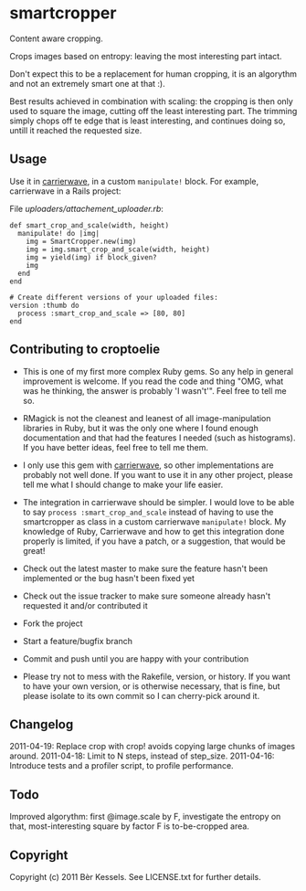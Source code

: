 # smartcropper

Content aware cropping.

Crops images based on entropy: leaving the most interesting part intact.

Don't expect this to be a replacement for human cropping, it is an algorythm and not an extremely smart one at that :).

Best results achieved in combination with scaling: the cropping is then only used to square the image, cutting off the least interesting part. 
The trimming simply chops off te edge that is least interesting, and continues doing so, untill it reached the requested size.

## Usage

Use it in [carrierwave][1], in a custom `manipulate!` block. For example, carrierwave in a Rails project:

File *uploaders/attachement_uploader.rb*: 

    def smart_crop_and_scale(width, height)
      manipulate! do |img|
        img = SmartCropper.new(img)
        img = img.smart_crop_and_scale(width, height)
        img = yield(img) if block_given?
        img
      end
    end

    # Create different versions of your uploaded files:
    version :thumb do
      process :smart_crop_and_scale => [80, 80]
    end

## Contributing to croptoelie

* This is one of my first more complex Ruby gems. So any help in general improvement is welcome. If you read the code and thing "OMG, what was he thinking, the answer is probably 'I wasn't'". Feel free to tell me so.
* RMagick is not the cleanest and leanest of all image-manipulation libraries in Ruby, but it was the only one where I found enough documentation and that had the features I needed (such as histograms). If you have better ideas, feel free to tell me them.
* I only use this gem with [carrierwave][1], so other implementations are probably not well done. If you want to use it in any other project, please tell me what I should change to make your life easier. 
* The integration in carrierwave should be simpler. I would love to be able to say `process :smart_crop_and_scale` instead of having to use the smartcropper as class in a custom carrierwave `manipulate!` block. My knowledge of Ruby, Carrierwave and how to get this integration done properly is limited, if you have a patch, or a suggestion, that would be great!
 
* Check out the latest master to make sure the feature hasn't been implemented or the bug hasn't been fixed yet
* Check out the issue tracker to make sure someone already hasn't requested it and/or contributed it
* Fork the project
* Start a feature/bugfix branch
* Commit and push until you are happy with your contribution
* Please try not to mess with the Rakefile, version, or history. If you want to have your own version, or is otherwise necessary, that is fine, but please isolate to its own commit so I can cherry-pick around it.

## Changelog
2011-04-19: Replace crop with crop! avoids copying large chunks of images around.
2011-04-18: Limit to N steps, instead of step_size.
2011-04-16: Introduce tests and a profiler script, to profile performance.

## Todo
Improved algorythm: first @image.scale by F, investigate the entropy on that, most-interesting square by factor F is to-be-cropped area.

## Copyright

Copyright (c) 2011 Bèr Kessels. See LICENSE.txt for
further details.

[1]: https://github.com/jnicklas/carrierwave

